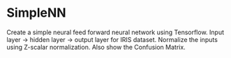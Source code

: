 # SimpleNN
Create a simple neural feed forward neural network using Tensorflow.  Input layer -> hidden layer -> output layer for IRIS dataset.
Normalize the inputs using Z-scalar normalization. Also show the Confusion Matrix.
